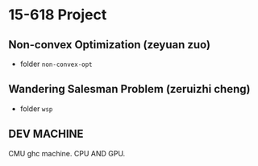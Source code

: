 # 15-618 Project

## Non-convex Optimization (zeyuan zuo)
- folder ```non-convex-opt```
## Wandering Salesman Problem (zeruizhi cheng)
- folder ```wsp```
## DEV MACHINE
CMU ghc machine. CPU AND GPU.

